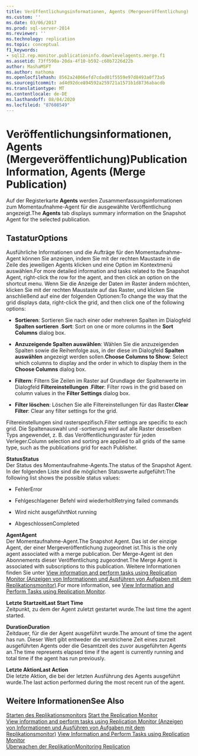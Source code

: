 ```yaml
---
title: Veröffentlichungsinformationen, Agents (Mergeveröffentlichung) | Microsoft-Dokumentation
ms.custom: ''
ms.date: 03/06/2017
ms.prod: sql-server-2014
ms.reviewer: ''
ms.technology: replication
ms.topic: conceptual
f1_keywords:
- sql12.rep.monitor.publicationinfo.downlevelagents.merge.f1
ms.assetid: 73ff590a-20da-4f10-b592-c60b7226d22b
author: MashaMSFT
ms.author: mathoma
ms.openlocfilehash: 8562a24066efd7cdad01f5559e97d8493a0f73a5
ms.sourcegitcommit: ad4d92dce894592a259721a1571b1d8736abacdb
ms.translationtype: MT
ms.contentlocale: de-DE
ms.lasthandoff: 08/04/2020
ms.locfileid: "87608549"
---
```

# <a name="publication-information-agents-merge-publication"></a><span data-ttu-id="323ce-102">Veröffentlichungsinformationen, Agents (Mergeveröffentlichung)</span><span class="sxs-lookup"><span data-stu-id="323ce-102">Publication Information, Agents (Merge Publication)</span></span>
  <span data-ttu-id="323ce-103">Auf der Registerkarte **Agents** werden Zusammenfassungsinformationen zum Momentaufnahme-Agent für die ausgewählte Veröffentlichung angezeigt.</span><span class="sxs-lookup"><span data-stu-id="323ce-103">The **Agents** tab displays summary information on the Snapshot Agent for the selected publication.</span></span>  
  
## <a name="options"></a><span data-ttu-id="323ce-104">Tastatur</span><span class="sxs-lookup"><span data-stu-id="323ce-104">Options</span></span>  
 <span data-ttu-id="323ce-105">Ausführliche Informationen und die Aufträge für den Momentaufnahme-Agent können Sie anzeigen, indem Sie mit der rechten Maustaste in die Zeile des jeweiligen Agents klicken und eine Option im Kontextmenü auswählen.</span><span class="sxs-lookup"><span data-stu-id="323ce-105">For more detailed information and tasks related to the Snapshot Agent, right-click the row for the agent, and then click an option on the shortcut menu.</span></span> <span data-ttu-id="323ce-106">Wenn Sie die Anzeige der Daten im Raster ändern möchten, klicken Sie mit der rechten Maustaste auf das Raster, und klicken Sie anschließend auf eine der folgenden Optionen:</span><span class="sxs-lookup"><span data-stu-id="323ce-106">To change the way that the grid displays data, right-click the grid, and then click one of the following options:</span></span>  
  
-   <span data-ttu-id="323ce-107">**Sortieren**: Sortieren Sie nach einer oder mehreren Spalten im Dialogfeld **Spalten sortieren** .</span><span class="sxs-lookup"><span data-stu-id="323ce-107">**Sort**: Sort on one or more columns in the **Sort Columns** dialog box.</span></span>  
  
-   <span data-ttu-id="323ce-108">**Anzuzeigende Spalten auswählen**: Wählen Sie die anzuzeigenden Spalten sowie die Reihenfolge aus, in der diese im Dialogfeld **Spalten auswählen** angezeigt werden sollen.</span><span class="sxs-lookup"><span data-stu-id="323ce-108">**Choose Columns to Show**: Select which columns to display and the order in which to display them in the **Choose Columns** dialog box.</span></span>  
  
-   <span data-ttu-id="323ce-109">**Filtern**: Filtern Sie Zeilen im Raster auf Grundlage der Spaltenwerte im Dialogfeld **Filtereinstellungen** .</span><span class="sxs-lookup"><span data-stu-id="323ce-109">**Filter**: Filter rows in the grid based on column values in the **Filter Settings** dialog box.</span></span>  
  
-   <span data-ttu-id="323ce-110">**Filter löschen**: Löschen Sie alle Filtereinstellungen für das Raster.</span><span class="sxs-lookup"><span data-stu-id="323ce-110">**Clear Filter**: Clear any filter settings for the grid.</span></span>  
  
 <span data-ttu-id="323ce-111">Filtereinstellungen sind rasterspezifisch.</span><span class="sxs-lookup"><span data-stu-id="323ce-111">Filter settings are specific to each grid.</span></span> <span data-ttu-id="323ce-112">Die Spaltenauswahl und -sortierung wird auf alle Raster desselben Typs angewendet, z. B. das Veröffentlichungsraster für jeden Verleger.</span><span class="sxs-lookup"><span data-stu-id="323ce-112">Column selection and sorting are applied to all grids of the same type, such as the publications grid for each Publisher.</span></span>  
  
 <span data-ttu-id="323ce-113">**Status**</span><span class="sxs-lookup"><span data-stu-id="323ce-113">**Status**</span></span>  
 <span data-ttu-id="323ce-114">Der Status des Momentaufnahme-Agents.</span><span class="sxs-lookup"><span data-stu-id="323ce-114">The status of the Snapshot Agent.</span></span> <span data-ttu-id="323ce-115">In der folgenden Liste sind die möglichen Statuswerte aufgeführt:</span><span class="sxs-lookup"><span data-stu-id="323ce-115">The following list shows the possible status values:</span></span>  
  
-   <span data-ttu-id="323ce-116">Fehler</span><span class="sxs-lookup"><span data-stu-id="323ce-116">Error</span></span>  
  
-   <span data-ttu-id="323ce-117">Fehlgeschlagener Befehl wird wiederholt</span><span class="sxs-lookup"><span data-stu-id="323ce-117">Retrying failed commands</span></span>  
  
-   <span data-ttu-id="323ce-118">Wird nicht ausgeführt</span><span class="sxs-lookup"><span data-stu-id="323ce-118">Not running</span></span>  
  
-   <span data-ttu-id="323ce-119">Abgeschlossen</span><span class="sxs-lookup"><span data-stu-id="323ce-119">Completed</span></span>  
  
 <span data-ttu-id="323ce-120">**Agent**</span><span class="sxs-lookup"><span data-stu-id="323ce-120">**Agent**</span></span>  
 <span data-ttu-id="323ce-121">Der Momentaufnahme-Agent.</span><span class="sxs-lookup"><span data-stu-id="323ce-121">The Snapshot Agent.</span></span> <span data-ttu-id="323ce-122">Das ist der einzige Agent, der einer Mergeveröffentlichung zugeordnet ist.</span><span class="sxs-lookup"><span data-stu-id="323ce-122">This is the only agent associated with a merge publication.</span></span> <span data-ttu-id="323ce-123">Der Merge-Agent ist den Abonnements dieser Veröffentlichung zugeordnet.</span><span class="sxs-lookup"><span data-stu-id="323ce-123">The Merge Agent is associated with subscriptions to this publication.</span></span> <span data-ttu-id="323ce-124">Weitere Informationen finden Sie unter [View information and perform tasks using Replication Monitor (Anzeigen von Informationen und Ausführen von Aufgaben mit dem Replikationsmonitor)](monitor/view-information-and-perform-tasks-replication-monitor.md).</span><span class="sxs-lookup"><span data-stu-id="323ce-124">For more information, see [View Information and Perform Tasks using Replication Monitor](monitor/view-information-and-perform-tasks-replication-monitor.md).</span></span>  
  
 <span data-ttu-id="323ce-125">**Letzte Startzeit**</span><span class="sxs-lookup"><span data-stu-id="323ce-125">**Last Start Time**</span></span>  
 <span data-ttu-id="323ce-126">Zeitpunkt, zu dem der Agent zuletzt gestartet wurde.</span><span class="sxs-lookup"><span data-stu-id="323ce-126">The last time the agent started.</span></span>  
  
 <span data-ttu-id="323ce-127">**Duration**</span><span class="sxs-lookup"><span data-stu-id="323ce-127">**Duration**</span></span>  
 <span data-ttu-id="323ce-128">Zeitdauer, für die der Agent ausgeführt wurde.</span><span class="sxs-lookup"><span data-stu-id="323ce-128">The amount of time the agent has run.</span></span> <span data-ttu-id="323ce-129">Dieser Wert gibt entweder die verstrichene Zeit eines zurzeit ausgeführten Agents oder die Gesamtzeit des zuvor ausgeführten Agents an.</span><span class="sxs-lookup"><span data-stu-id="323ce-129">The time represents elapsed time if the agent is currently running and total time if the agent has run previously.</span></span>  
  
 <span data-ttu-id="323ce-130">**Letzte Aktion**</span><span class="sxs-lookup"><span data-stu-id="323ce-130">**Last Action**</span></span>  
 <span data-ttu-id="323ce-131">Die letzte Aktion, die bei der letzten Ausführung des Agents ausgeführt wurde.</span><span class="sxs-lookup"><span data-stu-id="323ce-131">The last action performed during the most recent run of the agent.</span></span>  
  
## <a name="see-also"></a><span data-ttu-id="323ce-132">Weitere Informationen</span><span class="sxs-lookup"><span data-stu-id="323ce-132">See Also</span></span>  
 <span data-ttu-id="323ce-133">[Starten des Replikationsmonitors](monitor/start-the-replication-monitor.md) </span><span class="sxs-lookup"><span data-stu-id="323ce-133">[Start the Replication Monitor](monitor/start-the-replication-monitor.md) </span></span>  
 <span data-ttu-id="323ce-134">[View information and perform tasks using Replication Monitor (Anzeigen von Informationen und Ausführen von Aufgaben mit dem Replikationsmonitor)](monitor/view-information-and-perform-tasks-replication-monitor.md) </span><span class="sxs-lookup"><span data-stu-id="323ce-134">[View Information and Perform Tasks using Replication Monitor](monitor/view-information-and-perform-tasks-replication-monitor.md) </span></span>  
 [<span data-ttu-id="323ce-135">Überwachen der Replikation</span><span class="sxs-lookup"><span data-stu-id="323ce-135">Monitoring Replication</span></span>](monitoring-replication.md)  
  
  
